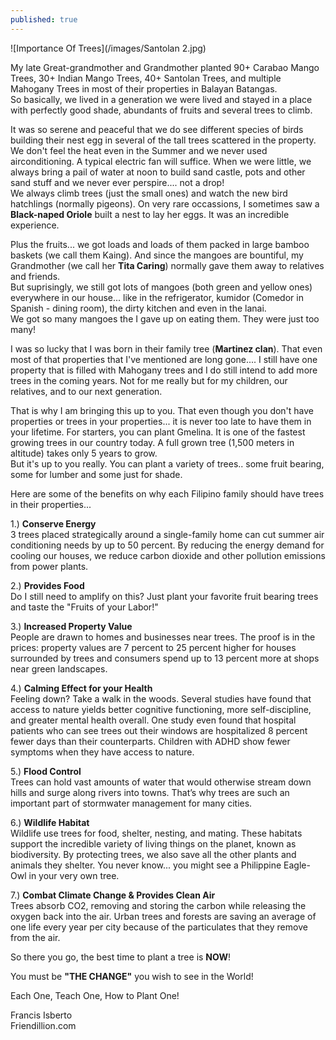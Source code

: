 ```yaml
---
published: true
---
```

![Importance Of Trees](/images/Santolan 2.jpg)

My late Great-grandmother and Grandmother planted 90+ Carabao Mango Trees, 30+ Indian Mango Trees, 40+ Santolan Trees, and multiple Mahogany Trees in most of their properties in Balayan Batangas.   
So basically, we lived in a generation we were lived and stayed in a place with perfectly good shade, abundants of fruits and several trees to climb. 

It was so serene and peaceful that we do see different species of birds building their nest egg in several of the tall trees scattered in the property.   
We don't feel the heat even in the Summer and we never used airconditioning. A typical electric fan will suffice. When we were little, we always bring a pail of water at noon to build sand castle, pots and other sand stuff and we never ever perspire.... not a drop!   
We always climb trees (just the small ones) and watch the new bird hatchlings (normally pigeons).   On very rare occassions, I sometimes saw a **Black-naped Oriole** built a nest to lay her eggs. It was an incredible experience.

Plus the fruits... we got loads and loads of them packed in large bamboo baskets (we call them Kaing). And since the mangoes are bountiful, my Grandmother (we call her **Tita Caring**) normally gave them away to relatives and friends.   
But suprisingly, we still got lots of mangoes (both green and yellow ones) everywhere in our house... like in the refrigerator, kumidor (Comedor in Spanish - dining room), the dirty kitchen and even in the lanai.   
We got so many mangoes the I gave up on eating them. They were just too many! 

I was so lucky that I was born in their family tree (**Martinez clan**). That even most of that properties that I've mentioned are long gone.... I still have one property that is filled with Mahogany trees and I do still intend to add more trees in the coming years. Not for me really but for my children, our relatives, and to our next generation.

That is why I am bringing this up to you. That even though you don't have properties or trees in your properties... it is never too late to have them in your lifetime. For starters, you can plant Gmelina. 
It is one of the fastest growing trees in our country today. A full grown tree (1,500 meters in altitude) takes only 5 years to grow.   
But it's up to you really. You can plant a variety of trees.. some fruit bearing, some for lumber and some just for shade.

Here are some of the benefits on why each Filipino family should have trees in their properties...

1.) **Conserve Energy**   
3 trees placed strategically around a single-family home can cut summer air conditioning needs by up to 50 percent. By reducing the energy demand for cooling our houses, we reduce carbon dioxide and other pollution emissions from power plants.

2.) **Provides Food**   
Do I still need to amplify on this? Just plant your favorite fruit bearing trees and taste the "Fruits of your Labor!"

3.) **Increased Property Value**   
People are drawn to homes and businesses near trees. The proof is in the prices: property values are 7 percent to 25 percent higher for houses surrounded by trees and consumers spend up to 13 percent more at shops near green landscapes. 

4.) **Calming Effect for your Health**   
Feeling down? Take a walk in the woods. Several studies have found that access to nature yields better cognitive functioning, more self-discipline, and greater mental health overall. One study even found that hospital patients who can see trees out their windows are hospitalized 8 percent fewer days than their counterparts. Children with ADHD show fewer symptoms when they have access to nature. 

5.) **Flood Control**   
Trees can hold vast amounts of water that would otherwise stream down hills and surge along rivers into towns. That’s why trees are such an important part of stormwater management for many cities.

6.) **Wildlife Habitat**   
Wildlife use trees for food, shelter, nesting, and mating. These habitats support the incredible variety of living things on the planet, known as biodiversity. By protecting trees, we also save all the other plants and animals they shelter. You never know...  you might see a Philippine Eagle-Owl in your very own tree.

7.) **Combat Climate Change & Provides Clean Air**   
Trees absorb CO2, removing and storing the carbon while releasing the oxygen back into the air.  Urban trees and forests are saving an average of one life every year per city because of the particulates that they remove from the air.


So there you go, the best time to plant a tree is **NOW**!   

You must be **"THE CHANGE"** you wish to see in the World!

Each One, Teach One, How to Plant One!


Francis Isberto   
Friendillion.com


